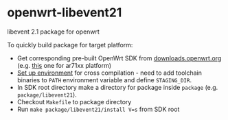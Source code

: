 # openwrt-libevent21
libevent 2.1 package for openwrt

To quickly build package for target platform:
* Get corresponding pre-built OpenWrt SDK from [downloads.openwrt.org](http://downloads.openwrt.org/) (e.g. [this](http://downloads.openwrt.org/barrier_breaker/14.07/ar71xx/generic/OpenWrt-Toolchain-ar71xx-for-mips_34kc-gcc-4.8-linaro_uClibc-0.9.33.2.tar.bz2) one for ar71xx platform)
* [Set up environment](http://wiki.openwrt.org/doc/devel/crosscompile) for cross compilation - need to add toolchain binaries to `PATH` environment variable and define `STAGING_DIR`.
* In SDK root directory make a directory for package inside `package` (e.g. `package/libevent21`).
* Checkout `Makefile` to package directory
* Run `make package/libevent21/install V=s` from SDK root
